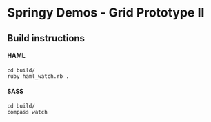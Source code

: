 Springy Demos - Grid Prototype II
=================================

## Build instructions

#### HAML
```
cd build/
ruby haml_watch.rb .
```

#### SASS
```
cd build/
compass watch
```
